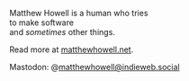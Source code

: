 Matthew Howell is a human who tries <br />
to make software <br />
and *sometimes* other things.

Read more at [matthewhowell.net](https://www.matthewhowell.net).

Mastodon: @matthewhowell@indieweb.social
